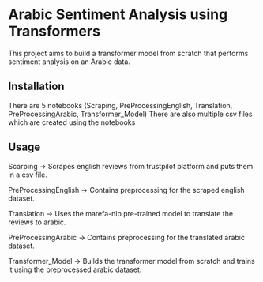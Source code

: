 # Arabic Sentiment Analysis using Transformers

This project aims to build a transformer model from scratch that performs sentiment analysis on an Arabic data.

## Installation

There are 5 notebooks (Scraping, PreProcessingEnglish, Translation, PreProcessingArabic, Transformer_Model)
There are also multiple csv files which are created using the notebooks

## Usage

Scarping -> Scrapes english reviews from trustpilot platform and puts them in a csv file.

PreProcessingEnglish -> Contains preprocessing for the scraped english dataset.

Translation -> Uses the marefa-nlp pre-trained model to translate the reviews to arabic.

PreProcessingArabic -> Contains preprocessing for the translated arabic dataset.

Transformer_Model -> Builds the transformer model from scratch and trains it using the preprocessed arabic dataset.
